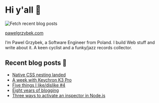# Hi y'all 👋

![Fetch recent blog posts](https://github.com/pawelgrzybek/pawelgrzybek/workflows/Fetch%20recent%20blog%20posts/badge.svg)

[pawelgrzybek.com](https://pawelgrzybek.com)

I’m Pawel Grzybek, a Software Engineer from Poland. I build Web stuff and write about it. A keen cyclist and a funky/jazz records collector.

## Recent blog posts 📝

<!-- FEED-START -->
- [Native CSS nesting landed](https://pawelgrzybek.com/native-css-nesting-landed/)
- [A week with Keychron K3 Pro](https://pawelgrzybek.com/a-week-with-keychron-k3-pro/)
- [Five things I like/dislike #4](https://pawelgrzybek.com/five-things-i-like-dislike-4/)
- [Eight years of blogging](https://pawelgrzybek.com/eight-years-of-blogging/)
- [Three ways to activate an inspector in Node.js](https://pawelgrzybek.com/three-ways-to-activate-an-inspector-in-node-js/)
<!-- FEED-END -->
